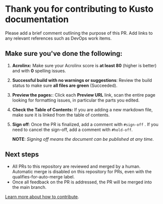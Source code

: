 # Thank you for contributing to Kusto documentation

Please add a brief comment outlining the purpose of this PR. Add links to any relevant references such as DevOps work items.

## Make sure you've done the following:

1. **Acrolinx:** Make sure your Acrolinx score is **at least 80** (higher is better) and with **0** spelling issues.
1. **Successful build with no warnings or suggestions**: Review the build status to make sure **all files are green** (Succeeded).
1. **Preview the pages:**: Click each **Preview URL** link, scan the entire page looking for formatting issues, in particular the parts you edited.
1. **Check the Table of Contents:** If you are adding a new markdown file, make sure it is linked from the table of contents.
1. **Sign off**: Once the PR is finalized, add a comment with `#sign-off` . If you need to cancel the sign-off, add a comment with `#hold-off`.

    **NOTE**: *Signing off means the document can be published at any time.*

## Next steps

- All PRs to this repository are reviewed and merged by a human. Automatic merge is disabled on this repository for PRs, even with the qualifies-for-auto-merge label.
- Once all feedback on the PR is addressed, the PR will be merged into the main branch.

[Learn more about how to contribute](https://review.learn.microsoft.com/en-us/help/platform/?branch=main).

